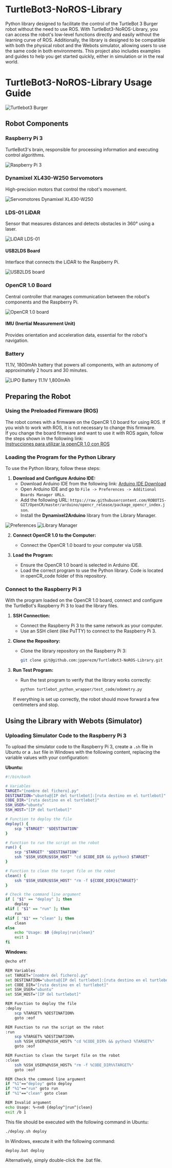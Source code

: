 # TurtleBot3-NoROS-Library
Python library designed to facilitate the control of the TurtleBot 3 Burger robot without the need to use ROS. With TurtleBot3-NoROS-Library, you can access the robot's low-level functions directly and easily without the learning curve of ROS. Additionally, the library is designed to be compatible with both the physical robot and the Webots simulator, allowing users to use the same code in both environments. This project also includes examples and guides to help you get started quickly, either in simulation or in the real world.

# TurtleBot3-NoROS-Library Usage Guide

![Turtlebot3 Burger](images/turtlebot3.jpg)

## Robot Components

### Raspberry Pi 3
TurtleBot3's brain, responsible for processing information and executing control algorithms.

![Raspberry Pi 3](images/Raspberry_Pi_3_B+_(26931245278).png)

### Dynamixel XL430-W250 Servomotors
High-precision motors that control the robot's movement.

![Servomotores Dynamixel XL430-W250](images/xl430_product.png)

### LDS-01 LiDAR
Sensor that measures distances and detects obstacles in 360° using a laser.

![LiDAR LDS-01](images/lds_small.png)

#### USB2LDS Board
Interface that connects the LiDAR to the Raspberry Pi.

![USB2LDS board](images/USB2LDS.jpeg)

### OpenCR 1.0 Board
Central controller that manages communication between the robot's components and the Raspberry Pi.

![OpenCR 1.0 board](images/opencr.png)

#### IMU (Inertial Measurement Unit)
Provides orientation and acceleration data, essential for the robot's navigation.

### Battery
11.1V, 1800mAh battery that powers all components, with an autonomy of approximately 2 hours and 30 minutes.

![LIPO Battery 11.1V 1,800mAh](images/bateriaTB3.jpeg)

## Preparing the Robot

### Using the Preloaded Firmware (ROS)
The robot comes with a firmware on the OpenCR 1.0 board for using ROS. If you wish to work with ROS, it is not necessary to change this firmware.  
If you change the board firmware and want to use it with ROS again, follow the steps shown in the following link:  
[Instrucciones para utilizar la openCR 1.0 con ROS](https://emanual.robotis.com/docs/en/platform/turtlebot3/opencr_setup/#opencr-setup)

### Loading the Program for the Python Library

To use the Python library, follow these steps:

1. **Download and Configure Arduino IDE:**
   - Download Arduino IDE from the following link: [Arduino IDE Download](https://www.arduino.cc/en/software)
   - Open Arduino IDE and go to `File -> Preferences -> Additional Boards Manager URLs`.
   - Add the following URL: `https://raw.githubusercontent.com/ROBOTIS-GIT/OpenCR/master/arduino/opencr_release/package_opencr_index.json`.
   - Install the **Dynamixel2Arduino** library from the Library Manager.

![Preferences](images/arduinoIDE1.PNG) ![Library Manager](images/libraryManager.PNG)

2. **Connect OpenCR 1.0 to the Computer:**
   - Connect the OpenCR 1.0 board to your computer via USB.

3. **Load the Program:**
   - Ensure the OpenCR 1.0 board is selected in Arduino IDE.
   - Load the correct program to use the Python library. Code is located in openCR_code folder of this repository.

### Connect to the Raspberry Pi 3

With the program loaded on the OpenCR 1.0 board, connect and configure the TurtleBot's Raspberry Pi 3 to load the library files.

1. **SSH Connection:**
   - Connect the Raspberry Pi 3 to the same network as your computer.
   - Use an SSH client (like PuTTY) to connect to the Raspberry Pi 3.

2. **Clone the Repository:**
   - Clone the library repository on the Raspberry Pi 3:
     ```bash
     git clone git@github.com:jpperezm/TurtleBot3-NoROS-Library.git
     ```

3. **Run Test Program:**
   - Run the test program to verify that the library works correctly:
     ```bash
     python turtlebot_python_wrapper/test_code/odometry.py
     ```
   If everything is set up correctly, the robot should move forward a few centimeters and stop.

## Using the Library with Webots (Simulator)

### Uploading Simulator Code to the Raspberry Pi 3

To upload the simulator code to the Raspberry Pi 3, create a `.sh` file in Ubuntu or a `.bat` file in Windows with the following content, replacing the variable values with your configuration:

**Ubuntu:**
```bash
#!/bin/bash

# Variables
TARGET="[nombre del fichero].py"
DESTINATION="ubuntu@[IP del turtlebot]:[ruta destino en el turtlebot]"
CODE_DIR="[ruta destino en el turtlebot]"
SSH_USER="ubuntu"
SSH_HOST="[IP del turtlebot]"

# Function to deploy the file
deploy() {
    scp "$TARGET" "$DESTINATION"
}

# Function to run the script on the robot
run() {
    scp "$TARGET" "$DESTINATION"
    ssh "$SSH_USER@$SSH_HOST" "cd $CODE_DIR && python3 $TARGET"
}

# Function to clean the target file on the robot
clean() {
    ssh "$SSH_USER@$SSH_HOST" "rm -f ${CODE_DIR}${TARGET}"
}

# Check the command line argument
if [ "$1" == "deploy" ]; then
    deploy
elif [ "$1" == "run" ]; then
    run
elif [ "$1" == "clean" ]; then
    clean
else
    echo "Usage: $0 {deploy|run|clean}"
    exit 1
fi
```

**Windows:**
```bash
@echo off

REM Variables
set TARGET="[nombre del fichero].py"
set DESTINATION="ubuntu@[IP del turtlebot]:[ruta destino en el turtlebot]"
set CODE_DIR="[ruta destino en el turtlebot]"
set SSH_USER="ubuntu"
set SSH_HOST="[IP del turtlebot]"

REM Function to deploy the file
:deploy
    scp %TARGET% %DESTINATION%
    goto :eof

REM Function to run the script on the robot
:run
    scp %TARGET% %DESTINATION%
    ssh %SSH_USER%@%SSH_HOST% "cd %CODE_DIR% && python3 %TARGET%"
    goto :eof

REM Function to clean the target file on the robot
:clean
    ssh %SSH_USER%@%SSH_HOST% "rm -f %CODE_DIR%%TARGET%"
    goto :eof

REM Check the command line argument
if "%1"=="deploy" goto deploy
if "%1"=="run" goto run
if "%1"=="clean" goto clean

REM Invalid argument
echo Usage: %~nx0 {deploy^|run^|clean}
exit /b 1
```

This file should be executed with the following command in Ubuntu:
```bash
./deploy.sh deploy
```

In Windows, execute it with the following command:

```bash
deploy.bat deploy
```
Alternatively, simply double-click the .bat file.
